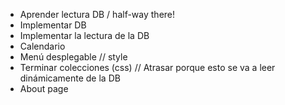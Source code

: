 - Aprender lectura DB / half-way there!
- Implementar DB
- Implementar la lectura de la DB
- Calendario
- Menú desplegable // style
- Terminar colecciones (css) // Atrasar porque esto se va a leer dinámicamente de la DB
- About page
